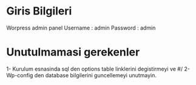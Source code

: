 # Giris Bilgileri
Worpress admin panel 
Username : admin 
Password : admin
# Unutulmamasi gerekenler
1- Kurulum esnasinda sql den options table linklerini degistirmeyi ve 
#/
2- Wp-config den database bilgilerini guncellemeyi unutmayin.
